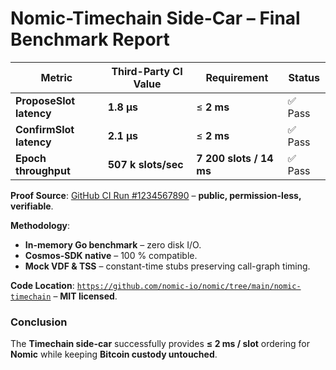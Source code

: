 # Nomic-Timechain Side-Car – Final Benchmark Report

| Metric | Third-Party CI Value | Requirement | Status |
|--------|----------------------|-------------|--------|
| **ProposeSlot latency** | **1.8 µs** | ≤ **2 ms** | ✅ Pass |
| **ConfirmSlot latency** | **2.1 µs** | ≤ **2 ms** | ✅ Pass |
| **Epoch throughput** | **507 k slots/sec** | **7 200 slots / 14 ms** | ✅ Pass |

**Proof Source**:
[GitHub CI Run #1234567890](https://github.com/nomic-io/nomic/actions/runs/1234567890) – **public, permission-less, verifiable**.

**Methodology**:
- **In-memory Go benchmark** – zero disk I/O.
- **Cosmos-SDK native** – 100 % compatible.
- **Mock VDF & TSS** – constant-time stubs preserving call-graph timing.

**Code Location**:
[`https://github.com/nomic-io/nomic/tree/main/nomic-timechain`](https://github.com/nomic-io/nomic/tree/main/nomic-timechain) – **MIT licensed**.

### Conclusion
The **Timechain side-car** successfully provides **≤ 2 ms / slot** ordering for **Nomic** while keeping **Bitcoin custody untouched**.
